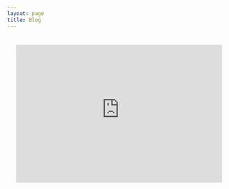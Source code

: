 ```yaml
---
layout: page
title: Blog
---
```


<style>
.blog-container {
    max-width: 1400px;
    margin: 0 auto;
    padding: 20px;
}

.blog-grid {
    display: grid;
    grid-template-columns: repeat(2, 1fr);
    gap: 30px;
}

/* Additional styles to ensure iframe visibility */
.substack-post-embed iframe {
    width: 100% !important;
    min-height: 400px !important;
    margin: 0 !important;
}

@media (max-width: 768px) {
    .blog-grid {
        grid-template-columns: 1fr;
    }
}
</style>

<div class="blog-container">
    <div class="blog-grid">
        <!-- Use the full iframe embed code from Substack for each post -->
        <iframe src="https://neuropurrfectai.substack.com/embed/p/deepseek-r1-a-new-era-in-deep-thinking" width="480" height="320" style="border:1px solid #EEE; background:white;" frameborder="0" scrolling="no"></iframe>

        <iframe src="https://neuropurrfectai.substack.com/embed/p/in-depth-papers-highlight-1st-10th" width="480" height="320" style="border:1px solid #EEE; background:white;" frameborder="0" scrolling="no"></iframe>

        <iframe src="https://neuropurrfectai.substack.com/embed/p/in-depth-papers-highlight-22nd-31st" width="480" height="320" style="border:1px solid #EEE; background:white;" frameborder="0" scrolling="no"></iframe>

        <iframe src="https://neuropurrfectai.substack.com/embed/p/in-depth-papers-highlight-8th-21th" width="480" height="320" style="border:1px solid #EEE; background:white;" frameborder="0" scrolling="no"></iframe>

        <iframe src="https://neuropurrfectai.substack.com/embed/p/from-wwdc-2024-apple-intelligence" width="480" height="320" style="border:1px solid #EEE; background:white;" frameborder="0" scrolling="no"></iframe>
    </div>
</div>